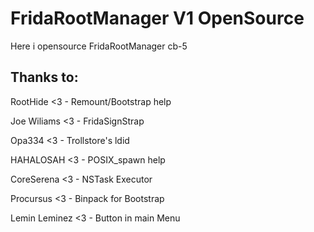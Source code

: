 <h1>FridaRootManager V1 OpenSource</h1>

Here i opensource FridaRootManager cb-5

<h2>Thanks to:</h2>
<p>RootHide       <3 - Remount/Bootstrap help</p>
<p>Joe Wiliams    <3 - FridaSignStrap</p>
<p>Opa334         <3 - Trollstore's ldid</p>
<p>HAHALOSAH      <3 - POSIX_spawn help</p>
<p>CoreSerena     <3 - NSTask Executor</p>
<p>Procursus      <3 - Binpack for Bootstrap</p>
<p>Lemin Leminez  <3 - Button in main Menu</p>
